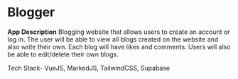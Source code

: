 # Blogger

**App Description**
Blogging website that allows users to create an account or log in. The user will be able to view all blogs created on the website and also write their own. Each blog will have likes and comments. Users will also be able to edit/delete their own blogs.

Tech Stack- VueJS, MarkedJS, TailwindCSS, Supabase

